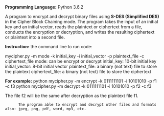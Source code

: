 **Programming Language:** Python 3.6.2

A program to encrypt and decrypt binary files using **S-DES (Simplified DES)** in the Cipher Block Chaining mode. The program takes the input of an initial key and an initial vector, reads the plaintext or ciphertext from a file, conducts the encryption or decryption, and writes the resulting ciphertext or plaintext into a second file.

**Instruction:** the command line to run code: 

mycipher.py -m mode -k initial_key -i initial_vector -p plaintext_file -c ciphertext_file
mode: can be encrypt or decrypt
initial_key: 10-bit initial key
initial_vector: 8-bit initial vector
plaintext_file: a binary (not text) file to store the plaintext
ciphertext_file: a binary (not text) file to store the ciphertext

**For example:** python mycipher.py -m encrypt -k 0111111101 -i 10101010 -p f1 -c f3
                 python mycipher.py -m decrypt -k 0111111101 -i 10101010 -p f2 -c f3
            
The file f2  will be the same after decryption as the plaintext file f1. 
            
            
          The program able to encrypt and decrypt other files and formats also: jpeg, png, pdf, word, mp3, etc.
